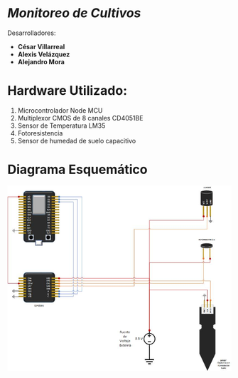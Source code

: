 ***Monitoreo de Cultivos***
============
Desarrolladores:
- **César Villarreal** 
- **Alexis Velázquez**
- **Alejandro Mora**

**Hardware Utilizado:**
============
 1. Microcontrolador Node MCU
 2. Multiplexor CMOS de 8 canales CD4051BE
 3. Sensor de Temperatura LM35
 4. Fotoresistencia
 5. Sensor de humedad de suelo capacitivo

Diagrama Esquemático
============
![Diagrama esquemático del circuito](doc/esquematico.jpg)
